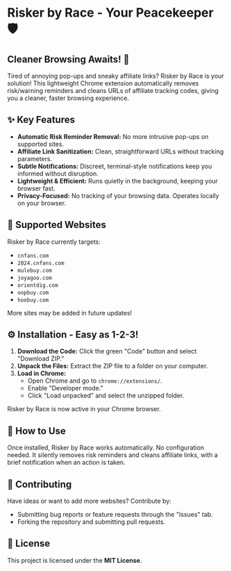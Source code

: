 # Risker by Race - Your Peacekeeper 🛡️

## Cleaner Browsing Awaits! 👋

Tired of annoying pop-ups and sneaky affiliate links? Risker by Race is your solution! This lightweight Chrome extension automatically removes risk/warning reminders and cleans URLs of affiliate tracking codes, giving you a cleaner, faster browsing experience.

## ✨ Key Features

* **Automatic Risk Reminder Removal:** No more intrusive pop-ups on supported sites.
* **Affiliate Link Sanitization:** Clean, straightforward URLs without tracking parameters.
* **Subtle Notifications:** Discreet, terminal-style notifications keep you informed without disruption.
* **Lightweight & Efficient:** Runs quietly in the background, keeping your browser fast.
* **Privacy-Focused:** No tracking of your browsing data. Operates locally on your browser.

## 🎯 Supported Websites

Risker by Race currently targets:

* `cnfans.com`
* `2024.cnfans.com`
* `mulebuy.com`
* `joyagoo.com`
* `orientdig.com`
* `oopbuy.com`
* `hoobuy.com`

More sites may be added in future updates!

## ⚙️ Installation - Easy as 1-2-3!

1.  **Download the Code:** Click the green "Code" button and select "Download ZIP."
2.  **Unpack the Files:** Extract the ZIP file to a folder on your computer.
3.  **Load in Chrome:**
    * Open Chrome and go to `chrome://extensions/`.
    * Enable "Developer mode."
    * Click "Load unpacked" and select the unzipped folder.

Risker by Race is now active in your Chrome browser.

## 🚀 How to Use

Once installed, Risker by Race works automatically. No configuration needed. It silently removes risk reminders and cleans affiliate links, with a brief notification when an action is taken.

## 🤝 Contributing

Have ideas or want to add more websites? Contribute by:

* Submitting bug reports or feature requests through the "Issues" tab.
* Forking the repository and submitting pull requests.

## 📜 License

This project is licensed under the **MIT License**.
